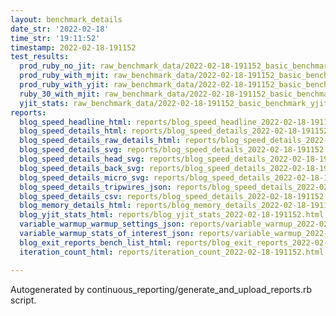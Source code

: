 ```yaml
---
layout: benchmark_details
date_str: '2022-02-18'
time_str: '19:11:52'
timestamp: 2022-02-18-191152
test_results:
  prod_ruby_no_jit: raw_benchmark_data/2022-02-18-191152_basic_benchmark_prod_ruby_no_jit.json
  prod_ruby_with_mjit: raw_benchmark_data/2022-02-18-191152_basic_benchmark_prod_ruby_with_mjit.json
  prod_ruby_with_yjit: raw_benchmark_data/2022-02-18-191152_basic_benchmark_prod_ruby_with_yjit.json
  ruby_30_with_mjit: raw_benchmark_data/2022-02-18-191152_basic_benchmark_ruby_30_with_mjit.json
  yjit_stats: raw_benchmark_data/2022-02-18-191152_basic_benchmark_yjit_stats.json
reports:
  blog_speed_headline_html: reports/blog_speed_headline_2022-02-18-191152.html
  blog_speed_details_html: reports/blog_speed_details_2022-02-18-191152.html
  blog_speed_details_raw_details_html: reports/blog_speed_details_2022-02-18-191152.raw_details.html
  blog_speed_details_svg: reports/blog_speed_details_2022-02-18-191152.svg
  blog_speed_details_head_svg: reports/blog_speed_details_2022-02-18-191152.head.svg
  blog_speed_details_back_svg: reports/blog_speed_details_2022-02-18-191152.back.svg
  blog_speed_details_micro_svg: reports/blog_speed_details_2022-02-18-191152.micro.svg
  blog_speed_details_tripwires_json: reports/blog_speed_details_2022-02-18-191152.tripwires.json
  blog_speed_details_csv: reports/blog_speed_details_2022-02-18-191152.csv
  blog_memory_details_html: reports/blog_memory_details_2022-02-18-191152.html
  blog_yjit_stats_html: reports/blog_yjit_stats_2022-02-18-191152.html
  variable_warmup_warmup_settings_json: reports/variable_warmup_2022-02-18-191152.warmup_settings.json
  variable_warmup_stats_of_interest_json: reports/variable_warmup_2022-02-18-191152.stats_of_interest.json
  blog_exit_reports_bench_list_html: reports/blog_exit_reports_2022-02-18-191152.bench_list.html
  iteration_count_html: reports/iteration_count_2022-02-18-191152.html

---
```

Autogenerated by continuous_reporting/generate_and_upload_reports.rb script.
